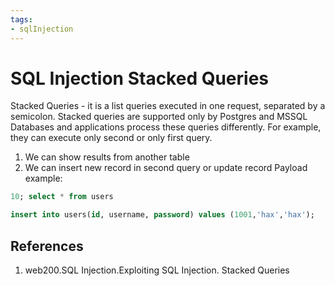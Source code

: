 ```yaml
---
tags:
- sqlInjection
---
```


# SQL Injection Stacked Queries

Stacked Queries  - it is a list queries executed in one request, separated by a semicolon.
Stacked queries are supported only by Postgres and MSSQL
Databases and applications process these queries differently. For example, they can execute only second or only first query. 
1. We can show results from another table
2. We can insert new record in second query or update record
Payload example:
```sql
10; select * from users
```
```sql
insert into users(id, username, password) values (1001,'hax','hax');
```

## References
1. web200.SQL Injection.Exploiting SQL Injection. Stacked Queries
